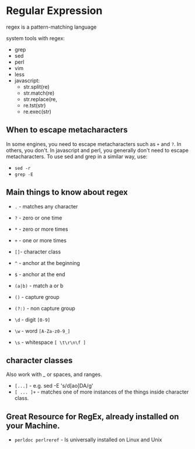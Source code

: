 # Regular Expression

regex is a pattern-matching language

system tools with regex:

- grep
- sed
- perl
- vim
- less
- javascript:
  - str.split(re)
  - str.match(re)
  - str.replace(re, 
  - re.tst(str) 
  - re.exec(str)

## When to escape metacharacters

In some engines, you need to escape metacharacters such as `+` and `?`. In others, you don't. In javascript and perl, you generally don't need to escape metacharacters. To use sed and grep in a similar way, use:

  - `sed -r`
  - `grep -E`

## Main things to know about regex

- `.` - matches any character
- `?` - zero or one time
- `*` - zero or more times
- `+` - one or more times

- `[]`- character class
- `^` - anchor at the beginning 
- `$` - anchor at the end

- `(a|b)` - match a or b 
- `()` - capture group
- `(?:)` - non capture group

- `\d` - digit `[0-9]`
- `\w` - word `[A-Za-z0-9_]`
- `\s` - whitespace `[ \t\r\n\f ]`

## character classes

Also work with _ or spaces, and ranges.

- `[...]` - e.g. sed -E 's/d[ao]DA/g'
- `[ ... ]+` - matches one of more instances of the things inside character class.

## Great Resource for RegEx, already installed on your Machine.

- `perldoc perlreref` - Is universally installed on Linux and Unix
